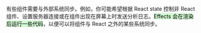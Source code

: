 
有些组件需要与外部系统同步。例如，你可能希望根据 React state 控制非 React 组件、设置服务器连接或在组件出现在屏幕上时发送分析日志。<mark style="background: #BBFABBA6;">Effects 会在渲染后运行一些代码</mark>，以便可以将组件与 React 之外的某些系统同步。


